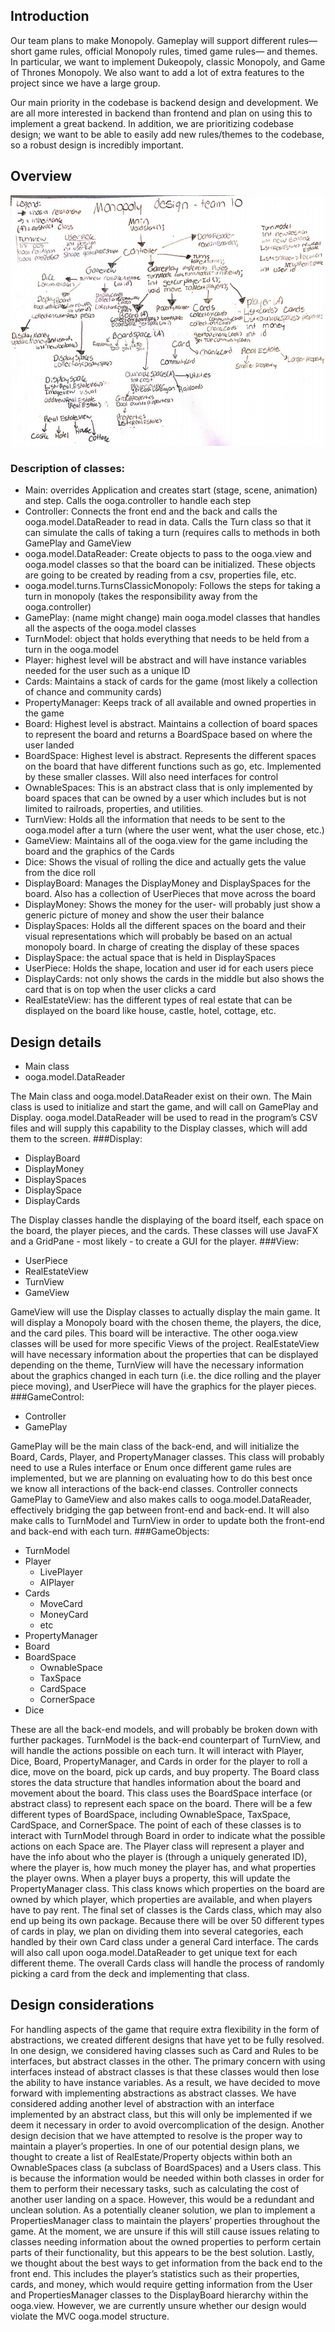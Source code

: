 ## Introduction

Our team plans to make Monopoly. Gameplay will support different rules— short game rules, official Monopoly rules, timed game rules— and themes. In particular, we want to implement Dukeopoly, classic Monopoly, and Game of Thrones Monopoly. We also want to add a lot of extra features to the project since we have a large group.

Our main priority in the codebase is backend design and development. We are all more interested in backend than frontend and plan on using this to implement a great backend. In addition, we are prioritizing codebase design; we want to be able to easily add new rules/themes to the codebase, so a robust design is incredibly important.

## Overview
![Overview plan](overview.png)
### Description of classes:
* Main: overrides Application and creates start (stage, scene, animation) and step. Calls the ooga.controller to handle each step
* Controller: Connects the front end and the back and calls the ooga.model.DataReader to read in data. Calls the Turn class so that it can simulate the calls of taking a turn (requires calls to methods in both GamePlay and GameView
* ooga.model.DataReader: Create objects to pass to the ooga.view and ooga.model classes so that the board can be initialized. These objects are going to be created by reading from a csv, properties file, etc.
* ooga.model.turns.TurnsClassicMonopoly: Follows the steps for taking a turn in monopoly (takes the responsibility away from the ooga.controller)
* GamePlay: (name might change) main ooga.model classes that handles all the aspects of the ooga.model classes
* TurnModel: object that holds everything that needs to be held from a turn in the ooga.model
* Player: highest level will be abstract and will have instance variables needed for the user such as a unique ID
* Cards: Maintains a stack of cards for the game (most likely a collection of chance and community cards)
* PropertyManager: Keeps track of all available and owned properties in the game
* Board: Highest level is abstract. Maintains a collection of board spaces to represent the board and returns a BoardSpace based on where the user landed 
* BoardSpace: Highest level is abstract. Represents the different spaces on the board that have different functions such as go, etc. Implemented by these smaller classes. Will also need interfaces for control 
* OwnableSpaces: This is an abstract class that is only implemented by board spaces that can be owned by a user which includes but is not limited to railroads, properties, and utilities. 
* TurnView: Holds all the information that needs to be sent to the ooga.model after a turn (where the user went, what the user chose, etc.)
* GameView: Maintains all of the ooga.view for the game including the board and the graphics of the Cards
* Dice: Shows the visual of rolling the dice and actually gets the value from the dice roll
* DisplayBoard: Manages the DisplayMoney and DisplaySpaces for the board. Also has a collection of UserPieces that move across the board
* DisplayMoney: Shows the money for the user- will probably just show a generic picture of money and show the user their balance
* DisplaySpaces: Holds all the different spaces on the board and their visual representations which will probably be based on an actual monopoly board. In charge of creating the display of these spaces
* DisplaySpace: the actual space that is held in DisplaySpaces
* UserPiece: Holds the shape, location and user id for each users piece
* DisplayCards: not only shows the cards in the middle but also shows the card that is on top when the user clicks a card
* RealEstateView: has the different types of real estate that can be displayed on the board like house, castle, hotel, cottage, etc.

## Design details
* Main class
* ooga.model.DataReader

The Main class and ooga.model.DataReader exist on their own. The Main class is used to initialize and start the game, and will call on GamePlay and Display. ooga.model.DataReader will be used to read in the program’s CSV files and will supply this capability to the Display classes, which will add them to the screen.
###Display:
* DisplayBoard
* DisplayMoney
* DisplaySpaces
* DisplaySpace
* DisplayCards

The Display classes handle the displaying of the board itself, each space on the board, the player pieces, and the cards. These classes will use JavaFX and a GridPane - most likely - to create a GUI for the player.
###View:
* UserPiece
* RealEstateView
* TurnView
* GameView

GameView will use the Display classes to actually display the main game. It will display a Monopoly board with the chosen theme, the players, the dice, and the card piles. This board will be interactive. The other ooga.view classes will be used for more specific Views of the project. RealEstateView will have necessary information about the properties that can be displayed depending on the theme, TurnView will have the necessary information about the graphics changed in each turn (i.e. the dice rolling and the player piece moving), and UserPiece will have the graphics for the player pieces.
###GameControl:
* Controller
* GamePlay

GamePlay will be the main class of the back-end, and will initialize the Board, Cards, Player, and PropertyManager classes. This class will probably need to use a Rules interface or Enum once different game rules are implemented, but we are planning on evaluating how to do this best once we know all interactions of the back-end classes. Controller connects GamePlay to GameView and also makes calls to ooga.model.DataReader, effectively bridging the gap between front-end and back-end. It will also make calls to TurnModel and TurnView in order to update both the front-end and back-end with each turn.
###GameObjects:
* TurnModel
* Player
    * LivePlayer
    * AIPlayer
* Cards
    * MoveCard
    * MoneyCard
    * etc
* PropertyManager
* Board
* BoardSpace
    * OwnableSpace
    * TaxSpace
    * CardSpace
    * CornerSpace
* Dice

These are all the back-end models, and will probably be broken down with further packages. TurnModel is the back-end counterpart of TurnView, and will handle the actions possible on each turn. It will interact with Player, Dice, Board, PropertyManager, and Cards in order for the player to roll a dice, move on the board, pick up cards, and buy property. The Board class stores the data structure that handles information about the board and movement about the board. This class uses the BoardSpace interface (or abstract class) to represent each space on the board. There will be a few different types of BoardSpace, including OwnableSpace, TaxSpace, CardSpace, and CornerSpace. The point of each of these classes is to interact with TurnModel through Board in order to indicate what the possible actions on each Space are. 
The Player class will represent a player and have the info about who the player is (through a uniquely generated ID), where the player is, how much money the player has, and what properties the player owns. When a player buys a property, this will update the PropertyManager class. This class knows which properties on the board are owned by which player, which properties are available, and when players have to pay rent. 
The final set of classes is the Cards class, which may also end up being its own package. Because there will be over 50 different types of cards in play, we plan on dividing them into several categories, each handled by their own Card class under a general Card interface. The cards will also call upon ooga.model.DataReader to get unique text for each different theme. The overall Cards class will handle the process of randomly picking a card from the deck and implementing that class.

## Design considerations 
For handling aspects of the game that require extra flexibility in the form of abstractions, we created different designs that have yet to be fully resolved. In one design, we considered having classes such as Card and Rules to be interfaces, but abstract classes in the other. The primary concern with using interfaces instead of abstract classes is that these classes would then lose the ability to have instance variables. As a result, we have decided to move forward with implementing abstractions as abstract classes. We have considered adding another level of abstraction with an interface implemented by an abstract class, but this will only be implemented if we deem it necessary in order to avoid overcomplication of the design.
Another design decision that we have attempted to resolve is the proper way to maintain a player’s properties. In one of our potential design plans, we thought to create a list of RealEstate/Property objects within both an OwnableSpaces class (a subclass of BoardSpaces) and a Users class. This is because the information would be needed within both classes in order for them to perform their necessary tasks, such as calculating the cost of another user landing on a space. However, this would be a redundant and unclean solution. As a potentially cleaner solution, we plan to implement a PropertiesManager class to maintain the players’ properties throughout the game. At the moment, we are unsure if this will still cause issues relating to classes needing information about the owned properties to perform certain parts of their functionality, but this appears to be the best solution. 
Lastly, we thought about the best ways to get information from the back end to the front end. This includes the player’s statistics such as their properties, cards, and money, which would require getting information from the User and PropertiesManager classes to the DisplayBoard hierarchy within the ooga.view. However, we are currently unsure whether our design would violate the MVC ooga.model structure.
